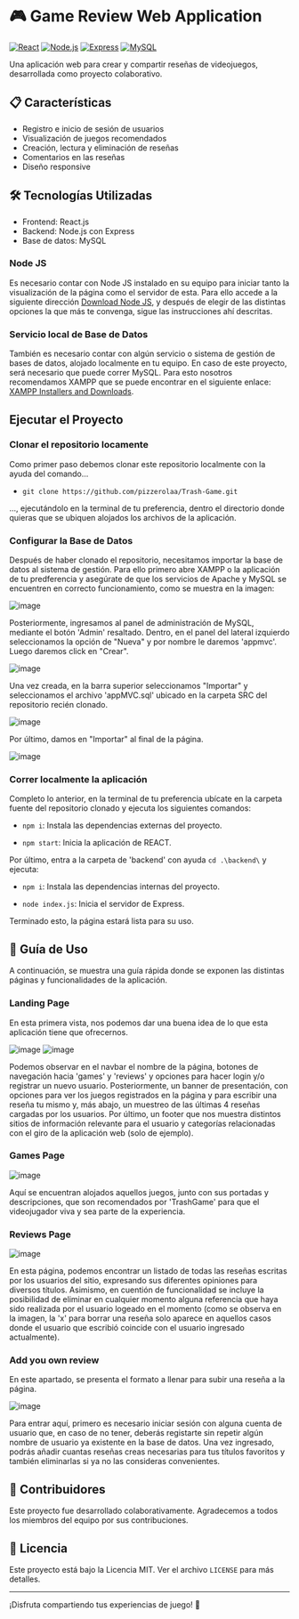 # 🎮 Game Review Web Application

[![React](https://img.shields.io/badge/React-17.x-blue.svg)](https://reactjs.org/)
[![Node.js](https://img.shields.io/badge/Node.js-14.x-green.svg)](https://nodejs.org/)
[![Express](https://img.shields.io/badge/Express-4.x-lightgrey.svg)](https://expressjs.com/)
[![MySQL](https://img.shields.io/badge/MySQL-8.x-orange.svg)](https://www.mysql.com/)

Una aplicación web para crear y compartir reseñas de videojuegos, desarrollada como proyecto colaborativo.

## 📋 Características

- Registro e inicio de sesión de usuarios
- Visualización de juegos recomendados
- Creación, lectura y eliminación de reseñas
- Comentarios en las reseñas
- Diseño responsive

## 🛠️ Tecnologías Utilizadas

- Frontend: React.js
- Backend: Node.js con Express
- Base de datos: MySQL

### Node JS

Es necesario contar con Node JS instalado en su equipo para iniciar tanto la visualización de la página como el servidor de esta. Para ello accede a la siguiente dirección [Download Node JS](https://nodejs.org/en/download/package-manager), y después de elegir de las distintas opciones la que más te convenga, sigue las instrucciones ahí descritas.

### Servicio local de Base de Datos 

También es necesario contar con algún servicio o sistema de gestión de bases de datos, alojado localmente en tu equipo. En caso de este proyecto, será necesario que puede correr MySQL. Para esto nosotros recomendamos XAMPP que se puede encontrar en el siguiente enlace: [XAMPP Installers and Downloads](https://www.apachefriends.org/es/index.html).

## Ejecutar el Proyecto

### Clonar el repositorio locamente

Como primer paso debemos clonar este repositorio localmente con la ayuda del comando...

- `git clone https://github.com/pizzerolaa/Trash-Game.git`

..., ejecutándolo en la terminal de tu preferencia, dentro el directorio donde quieras que se ubiquen alojados los archivos de la aplicación. 

### Configurar la Base de Datos

Después de haber clonado el repositorio, necesitamos importar la base de datos al sistema de gestión. Para ello primero abre XAMPP o la aplicación de tu predferencia y asegúrate de que los servicios de Apache y MySQL se encuentren en correcto funcionamiento, como se muestra en la imagen:

![image](https://github.com/pizzerolaa/Aplicacion-MVC/assets/128638772/a82ba355-6b8a-4f82-a11c-e194d3ff97a9)

Posteriormente, ingresamos al panel de administración de MySQL, mediante el botón 'Admin' resaltado. Dentro, en el panel del lateral izquierdo seleccionamos la opción de "Nueva" y por nombre le daremos 'appmvc'. Luego daremos click en "Crear".

![image](https://github.com/pizzerolaa/Aplicacion-MVC/assets/128638772/cfff52c9-9356-4c28-acf6-313d595aace4)

Una vez creada, en la barra superior seleccionamos "Importar" y seleccionamos el archivo 'appMVC.sql' ubicado en la carpeta SRC del repositorio recién clonado.

![image](https://github.com/pizzerolaa/Aplicacion-MVC/assets/128638772/bc38ded2-8de6-4da6-9825-9ae9b1c477b5)

Por último, damos en "Importar" al final de la página.

![image](https://github.com/pizzerolaa/Aplicacion-MVC/assets/128638772/a1fc1d23-d6eb-4cd7-8a24-b64d7571ba54)

### Correr localmente la aplicación

Completo lo anterior, en la terminal de tu preferencia ubícate en la carpeta fuente del repositorio clonado y ejecuta los siguientes comandos:

- `npm i`: Instala las dependencias externas del proyecto.

- `npm start`: Inicia la aplicación de REACT.


Por último, entra a la carpeta de 'backend' con ayuda `cd .\backend\` y ejecuta:

- `npm i`: Instala las dependencias internas del proyecto.

- `node index.js`: Inicia el servidor de Express.


Terminado esto, la página estará lista para su uso.

## 📱 Guía de Uso


A continuación, se muestra una guía rápida donde se exponen las distintas páginas y funcionalidades de la aplicación.

### Landing Page

En esta primera vista, nos podemos dar una buena idea de lo que esta aplicación tiene que ofrecernos. 

![image](https://github.com/pizzerolaa/Aplicacion-MVC/assets/128638772/1398693d-9aa1-44ec-b9f6-23b29e48b370)
![image](https://github.com/pizzerolaa/Aplicacion-MVC/assets/128638772/03f4ba6b-84bd-46f1-a8d4-667696ce2531)

Podemos observar en el navbar el nombre de la página, botones de navegación hacia 'games' y 'reviews' y opciones para hacer login y/o registrar un nuevo usuario. Posteriormente, un banner de presentación, con opciones para ver los juegos registrados en la página y para escribir una reseña tu mismo y, más abajo, un muestreo de las últimas 4 reseñas cargadas por los usuarios. Por último, un footer que nos muestra distintos sitios de información relevante para el usuario y categorías relacionadas con el giro de la aplicación web (solo de ejemplo).

### Games Page

![image](https://github.com/pizzerolaa/Aplicacion-MVC/assets/128638772/ebf764d5-41dd-4e6e-91ab-5ff3ea66765b)

Aquí se encuentran alojados aquellos juegos, junto con sus portadas y descripciones, que son recomendados por 'TrashGame' para que el videojugador viva y sea parte de la experiencia.

### Reviews Page

![image](https://github.com/pizzerolaa/Aplicacion-MVC/assets/128638772/f0e43d94-523a-489e-ab82-f0730eb70dc6)

En esta página, podemos encontrar un listado de todas las reseñas escritas por los usuarios del sitio, expresando sus diferentes opiniones para diversos títulos. Asimismo, en cuentión de funcionalidad se incluye la posibilidad de eliminar en cualquier momento alguna referencia que haya sido realizada por el usuario logeado en el momento (como se observa en la imagen, la 'x' para borrar una reseña solo aparece en aquellos casos donde el usuario que escribió coincide con el usuario ingresado actualmente).

### Add you own review

En este apartado, se presenta el formato a llenar para subir una reseña a la página.

![image](https://github.com/pizzerolaa/Aplicacion-MVC/assets/128638772/2a5cd2a1-3da2-40cf-9e65-fb467417cb6a)

Para entrar aquí, primero es necesario iniciar sesión con alguna cuenta de usuario que, en caso de no tener, deberás registarte sin repetir algún nombre de usuario ya existente en la base de datos. Una vez ingresado, podrás añadir cuantas reseñas creas necesarias para tus títulos favoritos y también eliminarlas si ya no las consideras convenientes.

## 👥 Contribuidores

Este proyecto fue desarrollado colaborativamente. Agradecemos a todos los miembros del equipo por sus contribuciones.

## 📄 Licencia

Este proyecto está bajo la Licencia MIT. Ver el archivo `LICENSE` para más detalles.

---

¡Disfruta compartiendo tus experiencias de juego! 🎉
